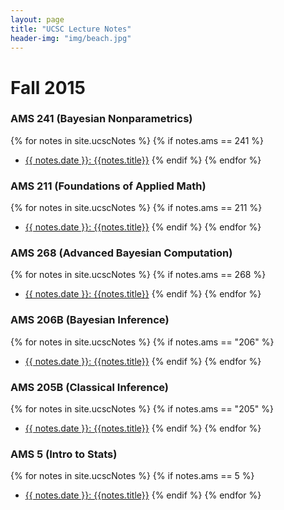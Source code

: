 ```yaml
---
layout: page
title: "UCSC Lecture Notes"
header-img: "img/beach.jpg"
---
```


# Fall 2015

### AMS 241 (Bayesian Nonparametrics)
{% for notes in site.ucscNotes %}
  {% if notes.ams == 241 %}
  - [{{ notes.date }}: {{notes.title}}]({{notes.url}})
  {% endif %}
{% endfor %}

### AMS 211 (Foundations of Applied Math)
{% for notes in site.ucscNotes %}
  {% if notes.ams == 211 %}
  - [{{ notes.date }}: {{notes.title}}]({{notes.url}})
  {% endif %}
{% endfor %}

### AMS 268 (Advanced Bayesian Computation)
{% for notes in site.ucscNotes %}
  {% if notes.ams == 268 %}
  - [{{ notes.date }}: {{notes.title}}]({{notes.url}})
  {% endif %}
{% endfor %}

### AMS 206B (Bayesian Inference)
{% for notes in site.ucscNotes %}
  {% if notes.ams == "206" %}
  - [{{ notes.date }}: {{notes.title}}]({{notes.url}})
  {% endif %}
{% endfor %}

### AMS 205B (Classical Inference)
{% for notes in site.ucscNotes %}
  {% if notes.ams == "205" %}
  - [{{ notes.date }}: {{notes.title}}]({{notes.url}})
  {% endif %}
{% endfor %}

### AMS 5 (Intro to Stats)
{% for notes in site.ucscNotes %}
  {% if notes.ams == 5 %}
  - [{{ notes.date }}: {{notes.title}}]({{notes.url}})
  {% endif %}
{% endfor %}

<!--http://jekyllrb.com/docs/collections/-->
